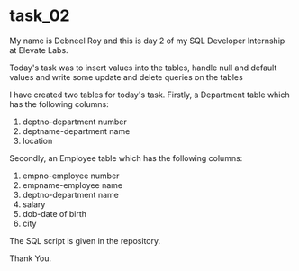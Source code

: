 # task_02

My name is Debneel Roy and this is day 2 of my SQL Developer Internship at Elevate Labs.

Today's task was to insert values into the tables, handle null and default values and write some update and delete queries on the tables

I have created two tables for today's task. Firstly, a Department table which has the following columns:

1. deptno-department number
2. deptname-department name
3. location

Secondly, an Employee table which has the following columns:

1. empno-employee number
2. empname-employee name
3. deptno-department name
4. salary
5. dob-date of birth
6. city

The SQL script is given in the repository.

Thank You.
